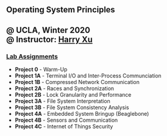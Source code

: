 ## Operating System Principles

@ UCLA, Winter 2020 <br>
@ Instructor: [Harry Xu](http://web.cs.ucla.edu/~harryxu/)
---

### [Lab Assignments](http://web.cs.ucla.edu/~harryxu/courses/111/winter20/ProjectGuide/index.htm)
- **Project 0**  - Warm-Up
- **Project 1A** - Terminal I/O and Inter-Process Communciation
- **Project 1B** - Compressed Network Communication
- **Project 2A** - Races and Synchronization
- **Project 2B** - Lock Granularity and Performance
- **Project 3A** - File System Interpretation
- **Project 3B** - File System Consistency Analysis
- **Project 4A** - Embedded System Bringup (Beaglebone)
- **Project 4B** - Sensors and Communication
- **Project 4C** - Internet of Things Security